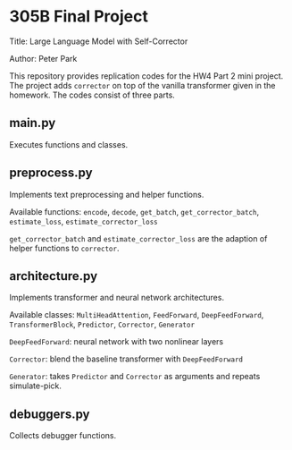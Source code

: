 # 305B Final Project
Title: Large Language Model with Self-Corrector

Author: Peter Park

This repository provides replication codes for the HW4 Part 2 mini project. The project adds `corrector` on top of the vanilla transformer given in the homework. The codes consist of three parts.

## main.py
Executes functions and classes.

## preprocess.py
Implements text preprocessing and helper functions.

Available functions: `encode`, `decode`, `get_batch`, `get_corrector_batch`, `estimate_loss`, `estimate_corrector_loss`

`get_corrector_batch` and `estimate_corrector_loss` are the adaption of helper functions to `corrector`.

## architecture.py
Implements transformer and neural network architectures.

Available classes: `MultiHeadAttention`, `FeedForward`, `DeepFeedForward`, `TransformerBlock`, `Predictor`, `Corrector`, `Generator`

`DeepFeedForward`: neural network with two nonlinear layers

`Corrector`: blend the baseline transformer with `DeepFeedForward`

`Generator`: takes `Predictor` and `Corrector` as arguments and repeats simulate-pick.

## debuggers.py
Collects debugger functions.

